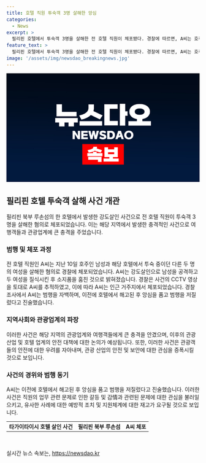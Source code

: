 ```yaml
---
title: 호텔 직원 투숙객 3명 살해한 앙심
categories:
  - News
excerpt: >
  필리핀 호텔에서 투숙객 3명을 살해한 전 호텔 직원이 체포됐다. 경찰에 따르면, A씨는 호주인 부부와 필리핀 여성을 살해한 후 도주를 시도했지만 CCTV 영상과 목격자 진술을 바탕으로 체포됐다. A씨는 전 직장에서의 불만으로 인한 앙심을 품고 범행을 저질렀다고 자백했다. 이에 대한 더 자세한 내용을 확인하려면 클릭해보세요. #필리핀 #살인 #호텔
feature_text: >
  필리핀 호텔에서 투숙객 3명을 살해한 전 호텔 직원이 체포됐다. 경찰에 따르면, A씨는 호주인 부부와 필리핀 여성을 살해한 후 도주를 시도했지만 CCTV 영상과 목격자 진술을 바탕으로 체포됐다. A씨는 전 직장에서의 불만으로 인한 앙심을 품고 범행을 저질렀다고 자백했다. 이에 대한 더 자세한 내용을 확인하려면 클릭해보세요. #필리핀 #살인 #호텔
image: '/assets/img/newsdao_breakingnews.jpg'
---
```


<p><img src="/assets/img/newsdao_breakingnews.jpg" alt="implanttips 속보" /></p>

<h2 data-ke-size="size26">필리핀 호텔 투숙객 살해 사건 개관</h2>

<p data-ke-size="size16">필리핀 북부 루손섬의 한 호텔에서 발생한 강도살인 사건으로 전 호텔 직원이 투숙객 3명을 살해한 혐의로 체포되었습니다. 이는 해당 지역에서 발생한 충격적인 사건으로 여행객들과 관광업계에 큰 충격을 주었습니다.</p>

<h3>범행 및 체포 과정</h3>

<p data-ke-size="size16">전 호텔 직원인 A씨는 지난 10일 호주인 남성과 해당 호텔에서 투숙 중이던 다른 두 명의 여성을 살해한 혐의로 경찰에 체포되었습니다. A씨는 강도살인으로 남성을 공격하고 두 여성을 질식시킨 후 소지품을 훔친 것으로 밝혀졌습니다. 경찰은 사건의 CCTV 영상을 토대로 A씨를 추적하였고, 이에 따라 A씨는 인근 거주지에서 체포되었습니다. 경찰 조사에서 A씨는 범행을 자백하며, 이전에 호텔에서 해고된 후 앙심을 품고 범행을 저질렀다고 진술했습니다.</p>

<h3>지역사회와 관광업계의 파장</h3>

<p data-ke-size="size16">이러한 사건은 해당 지역의 관광업계와 여행객들에게 큰 충격을 안겼으며, 이후의 관광 산업 및 호텔 업계의 안전 대책에 대한 논의가 예상됩니다. 또한, 이러한 사건은 관광객들의 안전에 대한 우려를 자아내며, 관광 산업의 안전 및 보안에 대한 관심을 증폭시킬 것으로 보입니다.</p>

<h3>사건의 경위와 범행 동기</h3>

<p data-ke-size="size16">A씨는 이전에 호텔에서 해고된 후 앙심을 품고 범행을 저질렀다고 진술했습니다. 이러한 사건은 직원의 업무 관련 문제로 인한 갈등 및 감情과 관련된 문제에 대한 관심을 불러일으키고, 유사한 사례에 대한 예방적 조치 및 지원체계에 대한 재고가 요구될 것으로 보입니다.</p>

<table>
    <tr>
        <td style="text-align: center; height: 17px;"><b>타가이타이시 호텔 살인 사건</b></td>
        <td style="text-align: center; height: 17px;"><b>필리핀 북부 루손섬</b></td>
        <td style="text-align: center; height: 17px;"><b>A씨 체포</b></td>
    </tr>
</table>

<p data-ke-size="size16">&nbsp;</p>
실시간 뉴스 속보는, <a href="https://newsdao.kr" rel="dofollow">https://newsdao.kr</a>


